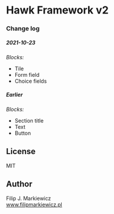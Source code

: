 # Hawk Framework v2

### Change log ###

##### 2021-10-23 #####

*Blocks:*
- Tile
- Form field
- Choice fields

##### Earlier #####

*Blocks:*
- Section title
- Text
- Button

## License ##

MIT

## Author ##

Filip J. Markiewicz\
www.filipmarkiewicz.pl